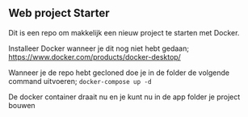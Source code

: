 <h2>Web project Starter</h2>
Dit is een repo om makkelijk een nieuw project te starten met Docker.

Installeer Docker wanneer je dit nog niet hebt gedaan; https://www.docker.com/products/docker-desktop/

Wanneer je de repo hebt gecloned doe je in de folder de volgende command uitvoeren; ```docker-compose up -d```

De docker container draait nu en je kunt nu in de app folder je project bouwen

